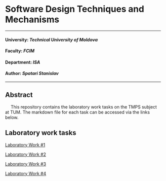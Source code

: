 # Software Design Techniques and Mechanisms
----
#### University: _Technical University of Moldova_
#### Faculty: _FCIM_
#### Department: _ISA_
#### Author: _Spatari Stanislav_
----

## Abstract

&ensp;&ensp; This repository contains the laboratory work tasks on the TMPS subject at TUM. 
The markdown file for each task can be accessed via the links below.  

## Laboratory work tasks

[Laboratory Work #1](https://github.com/sspatari/tmps-labs/tree/master/Lab%231)

[Laboratory Work #2](https://github.com/sspatari/tmps-labs/tree/master/Lab%232)

[Laboratory Work #3](https://github.com/sspatari/tmps-labs/tree/master/Lab%233)

[Laboratory Work #4](https://github.com/sspatari/tmps-labs/tree/master/Lab%234)
